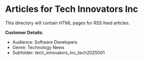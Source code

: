 # Articles for Tech Innovators Inc

This directory will contain HTML pages for RSS feed articles.

**Customer Details:**
- Audience: Software Developers
- Genre: Technology News
- Subfolder: tech_innovators_inc_tech2025001